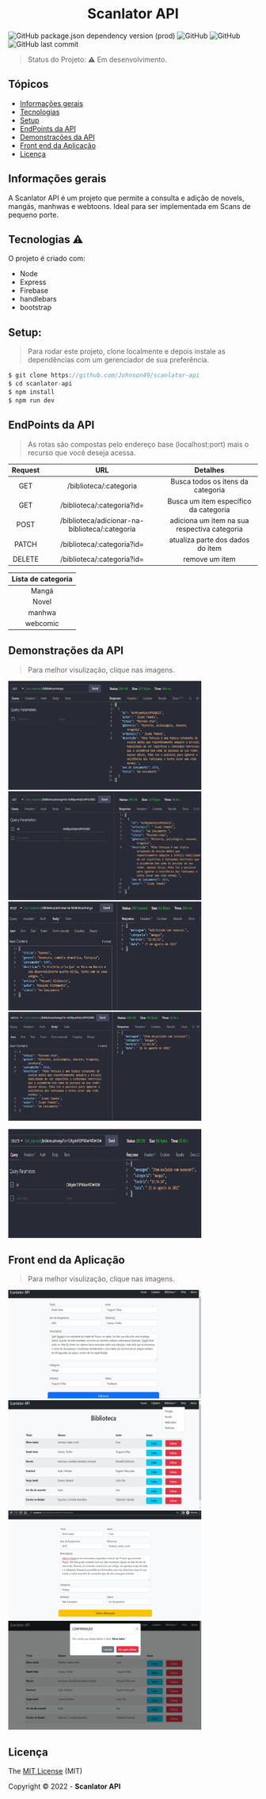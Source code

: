 <h1 align="center"> Scanlator API </h1> </center>

![GitHub package.json dependency version (prod)](https://img.shields.io/github/package-json/dependency-version/Johnson49/scanlator-api/express)
![GitHub](https://img.shields.io/github/license/Johnson49/scanlator-api)
![GitHub](http://img.shields.io/static/v1?label=node&message=16.15.0&color=green&style=for-the-badge&logo=javascript)
![GitHub last commit](https://img.shields.io/github/last-commit/Johnson49/scanlator-api)

> Status do Projeto:  :warning: Em desenvolvimento.

## Tópicos 

* [Informações gerais](#informações-gerais)
* [Tecnologias](#tecnologias)
* [Setup](#setup)
* [EndPoints da API](#endpoints-da-api)
* [Demonstrações da API](#demonstrações-da-api)
* [Front end  da Aplicação](#front-end-da-aplicação)
* [Licença](#licença)

## Informações gerais
A Scanlator API é um projeto que permite a consulta e adição de novels, mangás, manhwas e webtoons. Ideal para ser implementada em Scans de pequeno porte.


## Tecnologias :warning:
O projeto é criado com:

* Node
* Express
* Firebase
* handlebars
* bootstrap


## Setup: 
> Para rodar este projeto, clone localmente e depois instale as dependências com um gerenciador de sua preferência.

```javascript
$ git clone https://github.com/Johnson49/scanlator-api
$ cd scanlator-api
$ npm install 
$ npm run dev
```  

## EndPoints da API

> As rotas são compostas pelo endereço base (localhost:port) mais o recurso que você deseja acessa.

|Request|URL| Detalhes|
|:-------:|:-----:|:------:|
|GET | /biblioteca/:categoria | Busca todos os itens da categoria|
|GET |  /biblioteca/:categoria?id= | Busca um item específico da categoria|
|POST | /biblioteca/adicionar-na-biblioteca/:categoria | adiciona um item na sua respectiva categoria |
| PATCH | /biblioteca/:categoria?id= | atualiza parte dos dados do item |
| DELETE | /biblioteca/:categoria?id= | remove um item |


|Lista de categoria|
|:-------:|
| Mangá|
|Novel|
|manhwa|
|webcomic|

## Demonstrações da API
> Para melhor visulização, clique nas imagens.

<p>
 <img width="390" height="220" src="https://github.com/Johnson49/scanlator-api/blob/main/src/assets/api/get.png"> 
 <img width="390" height="220" src="https://github.com/Johnson49/scanlator-api/blob/main/src/assets/api/getID.png"> 
 <img width="390" height="220" src="https://github.com/Johnson49/scanlator-api/blob/main/src/assets/api/post.png"> 
 <img width="390" height="220" src="https://github.com/Johnson49/scanlator-api/blob/main/src/assets/api/patch.png"> 
</p>
<p>
 <img width="390" height="220" src="https://github.com/Johnson49/scanlator-api/blob/main/src/assets/api/delete.png"> 
<p>


## Front end da Aplicação
> Para melhor visulização, clique nas imagens.

<p>
 <img width="390" height="220" src="https://github.com/Johnson49/scanlator-api/blob/main/src/assets/frontend/tela_de_cadastro.png"> 
 
 <img width="390" height="220" src="https://github.com/Johnson49/scanlator-api/blob/main/src/assets/frontend/tela_da_biblioteca_categoria_manga.png"> 

 <img width="390" height="220" src="https://github.com/Johnson49/scanlator-api/blob/main/src/assets/frontend/tela_de_atualizazao.png">

 <img width="390" height="220" src="https://github.com/Johnson49/scanlator-api/blob/main/src/assets/frontend/tela_de_delete.png"> 
<p>



## Licença

The [MIT License]() (MIT)

Copyright :copyright: 2022 - **Scanlator API**
